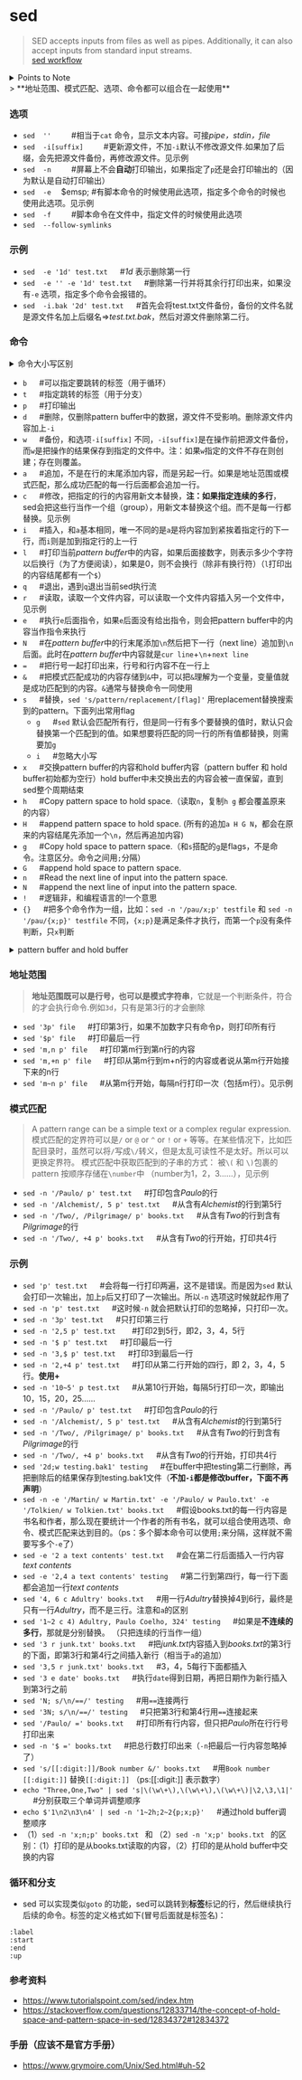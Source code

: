 # sed

> SED accepts inputs from files as well as pipes. Additionally, it can also accept inputs from standard input streams.  
> [sed workflow](https://www.edrawsoft.cn/viewer/public/s/max/ed868134912334)
<details>
  <summary>Points to Note</summary>
1. Pattern buffer is a private, in-memory, volatile storage area used by the SED.  
  
2. There is another memory area called hold buffer which is also private, in- memory, volatile storage area. 
Data can be stored in a hold buffer for later retrieval. At the end of each cycle, SED removes the contents of the pattern buffer but the contents of the hold buffer remains persistent between SED cycles. However SED commands cannot be directly executed on hold buffer, hence SED allows data movement between the hold buffer and the pattern buffer.

3. If address range is not provided by default, then SED operates on each line.
</details>
> **地址范围、模式匹配、选项、命令都可以组合在一起使用**

### 选项
- `sed  ''`       &emsp;&emsp; #相当于`cat` 命令，显示文本内容。可接*pipe，stdin，file*
- `sed  -i[suffix]`       &emsp;&emsp; #更新源文件，不加`-i`默认不修改源文件.如果加了后缀，会先把源文件备份，再修改源文件。见示例
- `sed  -n`       &emsp;&emsp; #屏幕上不会**自动**打印输出，如果指定了`p`还是会打印输出的（因为默认是自动打印输出）
- `sed  -e`       &emsp;$emsp; #有脚本命令的时候使用此选项，指定多个命令的时候也使用此选项。见示例
- `sed  -f`       &emsp;&emsp; #脚本命令在文件中，指定文件的时候使用此选项
- `sed  --follow-symlinks`

### 示例

- `sed  -e '1d' test.txt`       &emsp; #*1d* 表示删除第一行
- `sed  -e '' -e '1d' test.txt`       &emsp; #删除第一行并将其余行打印出来，如果没有`-e` 选项，指定多个命令会报错的。
- `sed  -i.bak '2d' test.txt`       &emsp; #首先会将test.txt文件备份，备份的文件名就是源文件名加上后缀名=>*test.txt.bak*，然后对源文件删除第二行。

### 命令

<details>
  <summary>命令大小写区别</summary>
  默认情况下，SED在单行上运行，但是也可以在多行上运行。多行命令由大写字母表示.
</details>

- `b`       &emsp; #可以指定要跳转的标签（用于循环）
- `t`       &emsp; #指定跳转的标签（用于分支）
- `p`       &emsp; #打印输出
- `d`       &emsp; #删除，仅删除pattern buffer中的数据，源文件不受影响。删除源文件内容加上`-i`
- `w`       &emsp; #备份，和选项`-i[suffix]` 不同，`-i[suffix]`是在操作前把源文件备份，而`w`是把操作的结果保存到指定的文件中。注：如果`w`指定的文件不存在则创建；存在则覆盖。
- `a`       &emsp; #追加，不是在行的末尾添加内容，而是另起一行。如果是地址范围或模式匹配，那么成功匹配的每一行后面都会追加一行。
- `c`       &emsp; #修改，把指定的行的内容用新文本替换，**注：**如果指定**连续的多行**，sed会把这些行当作一个组（group），用新文本替换这个组。而不是每一行都替换。见示例
- `i`       &emsp; #插入，和`a`基本相同，唯一不同的是`a`是将内容加到紧挨着指定行的下一行，而`i`则是加到指定行的上一行
- `l`       &emsp; #打印当前*pattern  buffer*中的内容，如果后面接数字，则表示多少个字符以后换行（为了方便阅读），如果是0，则不会换行（除非有换行符）（`l`打印出的内容结尾都有一个`$`）
- `q`       &emsp; #退出，遇到`q`退出当前sed执行流
- `r`       &emsp; #读取，读取一个文件内容，可以读取一个文件内容插入另一个文件中，见示例
- `e`       &emsp; #执行`e`后面指令，如果`e`后面没有给出指令，则会把pattern buffer中的内容当作指令来执行
- `N`       &emsp; #在*pattern buffer*中的行末尾添加`\n`然后把下一行（next line）追加到`\n`后面。此时在*pattern  buffer*中内容就是`cur line`+`\n`+`next line`
- `=`       &emsp; #把行号一起打印出来，行号和行内容不在一行上
- `&`       &emsp; #把模式匹配成功的内容存储到`&`中，可以把`&`理解为一个变量，变量值就是成功匹配到的内容。`&`通常与替换命令一同使用
- `s`       &emsp; #替换，`sed 's/pattern/replacement/[flag]'` 用replacement替换搜索到的pattern。下面列出常用flag
    -   `g`       &emsp; #`sed` 默认会匹配所有行，但是同一行有多个要替换的值时，默认只会替换第一个匹配到的值。如果想要将匹配的同一行的所有值都替换，则需要加`g`
    -   `i`       &emsp; #忽略大小写
- `x`       &emsp; #交换pattern buffer的内容和hold buffer内容（pattern buffer 和 hold buffer初始都为空行）hold buffer中未交换出去的内容会被一直保留，直到sed整个周期结束
- `h`       &emsp; #Copy pattern space to hold space.（读取`n`，复制`h g` 都会覆盖原来的内容）
- `H`       &emsp; #append pattern space to hold space. (所有的追加`a H G N`，都会在原来的内容结尾先添加一个`\n`，然后再追加内容)
- `g`       &emsp; #Copy hold space to pattern space.（和`s`搭配的`g`是flags，不是命令。注意区分。命令之间用`;`分隔）
- `G`       &emsp; #append hold space to pattern space.
- `n`       &emsp; #Read the next line of input into the pattern space.
- `N`       &emsp; #append the next line of input into the pattern space.
- `!`       &emsp; #逻辑非，和编程语言的!一个意思
- `{}`        &emsp; #把多个命令作为一组，比如：`sed -n '/pau/x;p' testfile` 和 `sed -n '/pau/{x;p}' testfile` 不同，`{x;p}`是满足条件才执行，而第一个`p`没有条件判断，只`x`判断

<details>
  <summary>pattern buffer and hold buffer</summary>
  pattern  buffer中的内容在执行完sed命令后会被清空，就好比局部变量。而hold buffer中的内容在sed整个周期都存在，就好比全局变量。
  pattern buffer：可以存储一行，也可以存储多行。因为有些命令是向pattern  buffer中添加内容的，比如`N`，关键是无论一行还是多行，执行完指令后pattern  buffer会被清空。
  hold buffer：同样可以存储一行或多行。
  什么时候清空pattern buffer？
  举个例子：一个文件中有10行，其中5行含有*hold*，执行命令`sed -n '/hold/ x;p;x;p' testfile`，并不是说执行一个`x`后就清空pattern buffer，而是将含有*hold*的一行读取到pattern buffer中，执行完`x;p;x;p`这4条指令后（自然是执行完全部指令，只不过这里只有四条指令），清空pattern buffer，然后读取下一行到pattern  buffer中，如果符合条件就继续执行这几条指令。如此重复，直到该文件中所有行全部读取过（读取到pattern buffer后再进行条件比较？） 
  什么时候清空hold buffer？
  上面的清楚了，自然就知道当文件中所有行都读取完毕并且指令执行完毕，sed的生命周期结束了，hold buffer中的内容就被清空了。
</details>

### 地址范围

> **地址范围既可以是行号，也可以是模式字符串**，它就是一个判断条件，符合的才会执行命令.例如`3d`，只有是第3行的才会删除

- `sed '3p' file`       &emsp; #打印第3行，如果不加数字只有命令p，则打印所有行
- `sed '$p' file`       &emsp; #打印最后一行
- `sed 'm,n p' file`        &emsp; #打印第m行到第n行的内容
- `sed 'm,+n p' file`       &emsp; #打印从第m行到m+n行的内容或者说从第m行开始接下来的n行
- `sed 'm~n p' file`        &emsp; #从第m行开始，每隔n行打印一次（包括m行）。见示例

### 模式匹配

> A pattern range can be a simple text or a complex regular expression.
> 模式匹配的定界符可以是`/` or `@` or `^` or `!` or `+` 等等。在某些情况下，比如匹配目录时，虽然可以将`/`写成`\/`转义，但是太乱可读性不是太好。所以可以更换定界符。
> 模式匹配中获取匹配到的子串的方式： 被`\(` 和 `\)`包裹的pattern 按顺序存储在`\number`中 （number为1，2，3……），见示例

- `sed -n '/Paulo/ p' test.txt`        &emsp; #打印包含*Paulo*的行
- `sed -n '/Alchemist/, 5 p' test.txt`       &emsp; #从含有*Alchemist*的行到第5行
- `sed -n '/Two/, /Pilgrimage/ p' books.txt`        &emsp; #从含有*Two*的行到含有*Pilgrimage*的行
- `sed -n '/Two/, +4 p' books.txt`          &emsp; #从含有*Two*的行开始，打印共4行

### 示例

- `sed 'p' test.txt`        &emsp; #会将每一行打印两遍，这不是错误。而是因为`sed` 默认会打印一次输出，加上`p`后又打印了一次输出。所以`-n` 选项这时候就起作用了
- `sed -n 'p' test.txt`       &emsp; #这时候`-n` 就会把默认打印的忽略掉，只打印一次。
- `sed -n '3p' test.txt`        &emsp; #只打印第三行
- `sed -n '2,5 p' test.txt `        &emsp; #打印2到5行，即2，3，4，5行
- `sed -n '$ p' test.txt`       &emsp; #打印最后一行
- `sed -n '3,$ p' test.txt`       &emsp; #打印3到最后一行
- `sed -n '2,+4 p' test.txt`        &emsp; #打印从第二行开始的四行，即 2，3，4，5行。**使用+**
- `sed -n '10~5' p test.txt`       &emsp; #从第10行开始，每隔5行打印一次，即输出 10，15，20，25……
- `sed -n '/Paulo/ p' test.txt`        &emsp; #打印包含*Paulo*的行
- `sed -n '/Alchemist/, 5 p' test.txt`       &emsp; #从含有*Alchemist*的行到第5行
- `sed -n '/Two/, /Pilgrimage/ p' books.txt`        &emsp; #从含有*Two*的行到含有*Pilgrimage*的行
- `sed -n '/Two/, +4 p' books.txt`          &emsp; #从含有*Two*的行开始，打印共4行
- `sed '2d;w testing.bak1' testing`       &emsp; #在buffer中把testing第二行删除，再把删除后的结果保存到testing.bak1文件（**不加`-i`都是修改buffer，下面不再声明**）
- `sed -n -e '/Martin/ w Martin.txt' -e '/Paulo/ w Paulo.txt' -e '/Tolkien/ w Tolkien.txt' books.txt`       &emsp; #假设books.txt的每一行内容是书名和作者，那么现在要统计一个作者的所有书名，就可以组合使用选项、命令、模式匹配来达到目的。（ps：多个脚本命令可以使用`;`来分隔，这样就不需要写多个`-e`了）
- `sed -e '2 a text contents' test.txt`       &emsp; #会在第二行后面插入一行内容*text contents*
- `sed -e '2,4 a text contents' testing`        &emsp; #第二行到第四行，每一行下面都会追加一行*text contents*
- `sed '4, 6 c Adultry' books.txt`        &emsp; #用一行*Adultry*替换掉4到6行，最终是只有一行*Adultry*，而不是三行。注意和`a`的区别
- `sed '1~2 c 4) Adultry, Paulo Coelho, 324' testing`       &emsp; #如果是**不连续的多行**，那就是分别替换。 （只把连续的行当作一组）
- `sed '3 r junk.txt' books.txt`        &emsp; #把*junk.txt*内容插入到*books.txt*的第3行的下面，即第3行和第4行之间插入新行（相当于`a`的追加）
- `sed '3,5 r junk.txt' books.txt`        &emsp; #3，4，5每行下面都插入
- `sed '3 e date' books.txt`        &emsp; #执行`date`得到日期，再把日期作为新行插入到第3行之前
- `sed 'N; s/\n/==/' testing`       &emsp; #用`==`连接两行
- `sed '3N; s/\n/==/' testing`        &emsp; #只把第3行和第4行用`==`连接起来
- `sed '/Paulo/ =' books.txt`       &emsp; #打印所有行内容，但只把*Paulo*所在行行号打印出来
- `sed -n '$ =' books.txt`        &emsp; #把总行数打印出来（`-n`把最后一行内容忽略掉了）
- `sed 's/[[:digit:]]/Book number &/' books.txt`        &emsp; #用`Book number [[:digit:]]` 替换`[[:digit:]]` （ps:[[:digit:]] 表示数字）
- `echo "Three,One,Two" | sed 's|\(\w\+\),\(\w\+\),\(\w\+\)|\2,\3,\1|'`       &emsp; #分别获取三个单词并调整顺序
- `echo $'1\n2\n3\n4' | sed -n '1~2h;2~2{p;x;p}'`       &emsp; #通过hold buffer调整顺序
- （1）`sed -n 'x;n;p' books.txt ` 和 （2）`sed -n 'x;p' books.txt ` 的区别：（1）打印的是从books.txt读取的内容，（2）打印的是从hold buffer中交换的内容

### 循环和分支

- sed 可以实现类似`goto` 的功能，sed可以跳转到**标签**标记的行，然后继续执行后续的命令。标签的定义格式如下(冒号后面就是标签名)：
```
:label 
:start 
:end 
:up
```

### 参考资料
- https://www.tutorialspoint.com/sed/index.htm
- https://stackoverflow.com/questions/12833714/the-concept-of-hold-space-and-pattern-space-in-sed/12834372#12834372

### 手册（应该不是官方手册）
- https://www.grymoire.com/Unix/Sed.html#uh-52
